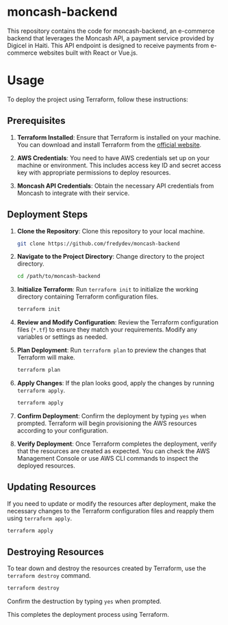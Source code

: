 # moncash-backend
This repository contains the code for moncash-backend, an e-commerce backend that leverages the Moncash API, a payment service provided by Digicel in Haiti. This API endpoint is designed to receive payments from e-commerce websites built with React or Vue.js.

# Usage
To deploy the project using Terraform, follow these instructions:

## Prerequisites
1. **Terraform Installed**: Ensure that Terraform is installed on your machine. You can download and install Terraform from the [official website](https://www.terraform.io/downloads.html).

2. **AWS Credentials**: You need to have AWS credentials set up on your machine or environment. This includes access key ID and secret access key with appropriate permissions to deploy resources.

3. **Moncash API Credentials**: Obtain the necessary API credentials from Moncash to integrate with their service.

## Deployment Steps
1. **Clone the Repository**: Clone this repository to your local machine.

   ```bash
   git clone https://github.com/fredydev/moncash-backend
   ```

2. **Navigate to the Project Directory**: Change directory to the project directory.

   ```bash
   cd /path/to/moncash-backend
   ```

3. **Initialize Terraform**: Run `terraform init` to initialize the working directory containing Terraform configuration files.

   ```bash
   terraform init
   ```

4. **Review and Modify Configuration**: Review the Terraform configuration files (`*.tf`) to ensure they match your requirements. Modify any variables or settings as needed.

5. **Plan Deployment**: Run `terraform plan` to preview the changes that Terraform will make.

   ```bash
   terraform plan
   ```

6. **Apply Changes**: If the plan looks good, apply the changes by running `terraform apply`.

   ```bash
   terraform apply
   ```

7. **Confirm Deployment**: Confirm the deployment by typing `yes` when prompted. Terraform will begin provisioning the AWS resources according to your configuration.

8. **Verify Deployment**: Once Terraform completes the deployment, verify that the resources are created as expected. You can check the AWS Management Console or use AWS CLI commands to inspect the deployed resources.

## Updating Resources
If you need to update or modify the resources after deployment, make the necessary changes to the Terraform configuration files and reapply them using `terraform apply`.

```bash
terraform apply
```

## Destroying Resources
To tear down and destroy the resources created by Terraform, use the `terraform destroy` command.

```bash
terraform destroy
```

Confirm the destruction by typing `yes` when prompted.

This completes the deployment process using Terraform.
